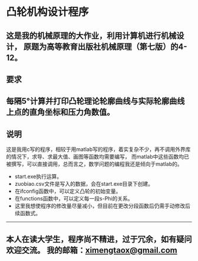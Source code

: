 # 凸轮机构设计程序
这是我的机械原理的大作业，利用计算机进行机械设计，
原题为高等教育出版社机械原理（第七版）的4-12。
---
## 要求
每隔5°计算并打印凸轮理论轮廓曲线与实际轮廓曲线上点的直角坐标和压力角数值。
---
## 说明
这是我用c写的程序，相较于用matlab写的程序，着实复杂不少，再不调用外界库的情况下，求导、求最大值、画图等函数均需要编写，
而matlab中这些函数均已被撰写，可以直接调用，总而言之，数学问题的编程我还是倾向于matlab的。
- start.exe执行运算。
- zuobiao.csv文件是写入的数据，会在start.exe目录下创建。
- 在ifconfig函数中，可以定义凸轮的初始变量。
- 在functions函数中，可以定义每一段s-Phi的关系。
- 这里我想使程序的修改量尽量减小，但目前在更改分段函数后仍需手动修改后续函数式。
---
本人在读大学生，程序尚不精进，过于冗余，如有疑问欢迎交流。
我的邮箱：ximengtaox@gmail.com
---